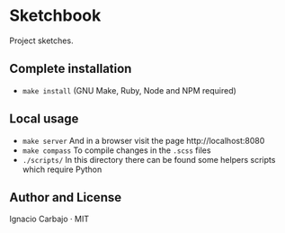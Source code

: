 # Sketchbook

Project sketches.

## Complete installation

- `make install` (GNU Make, Ruby, Node and NPM required)

## Local usage

- `make server` And in a browser visit the page http://localhost:8080
- `make compass` To compile changes in the `.scss` files
- `./scripts/` In this directory there can be found some helpers scripts which require Python

## Author and License
Ignacio Carbajo · MIT
